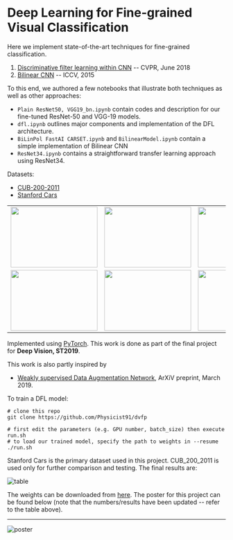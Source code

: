 # Deep Learning for Fine-grained Visual Classification

Here we implement state-of-the-art techniques for fine-grained classification.

1. [Discriminative filter learning within CNN](https://arxiv.org/abs/1611.09932) -- CVPR, June 2018
2. [Bilinear CNN](http://vis-www.cs.umass.edu/bcnn/docs/bcnn_iccv15.pdf) -- ICCV, 2015

To this end, we authored a few notebooks that illustrate both techniques as well as other approaches:
- `Plain ResNet50, VGG19_bn.ipynb` contain codes and description for our fine-tuned ResNet-50 and VGG-19 models.
- `dfl.ipynb` outlines major components and implementation of the DFL architecture.
- `BiLinPol FastAI CARSET.ipynb` and `BilinearModel.ipynb` contain a simple implementation of Bilinear CNN
- `ResNet34.ipynb` contains a straightforward transfer learning approach using ResNet34.

Datasets:
+ [CUB-200-2011](http://www.vision.caltech.edu/visipedia/CUB-200-2011.html)
+ [Stanford Cars](https://ai.stanford.edu/~jkrause/cars/car_dataset.html)

<tr>
        <td>
          <table width="800" cellpadding="0" cellspacing="0">
            <tbody><tr>
              <td><img src="https://ai.stanford.edu/~jkrause/cars/car1.jpg" width="200" height="140"></td>
              <td><img src="https://ai.stanford.edu/~jkrause/cars/car2.jpg" width="200" height="140"></td>
              <td><img src="https://ai.stanford.edu/~jkrause/cars/car3.jpg" width="200" height="140"></td>
              <td><img src="https://ai.stanford.edu/~jkrause/cars/car4.jpg" width="200" height="140"></td>
            </tr>
            <tr>
              <td><img src="https://ai.stanford.edu/~jkrause/cars/car5.jpg" width="200" height="140"></td>
              <td><img src="https://ai.stanford.edu/~jkrause/cars/car6.jpg" width="200" height="140"></td>
              <td><img src="https://ai.stanford.edu/~jkrause/cars/car7.jpg" width="200" height="140"></td>
              <td><img src="https://ai.stanford.edu/~jkrause/cars/car8.jpg" width="200" height="140"></td>
            </tr>
          </tbody></table>
        </td>
</tr>

Implemented using [PyTorch](https://pytorch.org/). This work is done as part of the final project for **Deep Vision, ST2019**.

This work is also partly inspired by
- [Weakly supervised Data Augmentation Network](https://arxiv.org/abs/1901.09891), ArXiV preprint, March 2019.

To train a DFL model:

```
# clone this repo
git clone https://github.com/Physicist91/dvfp

# first edit the parameters (e.g. GPU number, batch_size) then execute run.sh
# to load our trained model, specify the path to weights in --resume
./run.sh
```

Stanford Cars is the primary dataset used in this project. CUB_200_2011 is used only for further comparison and testing. The final results are:

![table](results.png)

The weights can be downloaded from [here](https://www.dropbox.com/sh/d9lip2gropyz0iq/AADH6w2pIUxYyMqstz64QLIAa?dl=0). The poster for this project can be found below (note that the numbers/results have been updated -- refer to the table above).

*****

![poster](poster.png)
